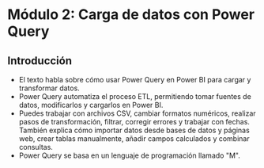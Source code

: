 # Módulo 2: Carga de datos con Power Query
## Introducción


- El texto habla sobre cómo usar Power Query en Power BI para cargar y transformar datos. 
- Power Query automatiza el proceso ETL, permitiendo tomar fuentes de datos, modificarlos y cargarlos en Power BI.
- Puedes trabajar con archivos CSV, cambiar formatos numéricos, realizar pasos de transformación, filtrar, corregir errores y trabajar con fechas. También explica cómo importar datos desde bases de datos y páginas web, crear tablas manualmente, añadir campos calculados y combinar consultas. 
- Power Query se basa en un lenguaje de programación llamado "M".
